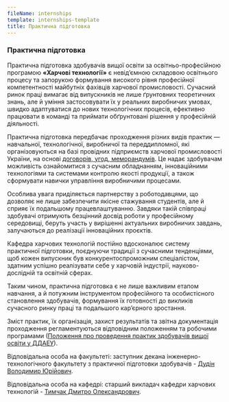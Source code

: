 ```yaml
---
fileName: internships
template: internships-template
title: Практична підготовка
---
```

### Практична підготовка

Практична підготовка здобувачів вищої освіти за освітньо-професійною програмою **«Харчові технології»** є невід’ємною складовою освітнього процесу та запорукою формування високого рівня професійної компетентності майбутніх фахівців харчової промисловості. Сучасний ринок праці вимагає від випускників не лише ґрунтовних теоретичних знань, але й уміння застосовувати їх у реальних виробничих умовах, швидко адаптуватися до нових технологічних процесів, ефективно працювати в команді та приймати обґрунтовані рішення у професійній діяльності.

Практична підготовка передбачає проходження різних видів практик — навчальної, технологічної, виробничої та переддипломної, які організовуються на базі провідних підприємств харчової промисловості України, на основі [договорів, угод, меморандумів](http://kht.dsau.dp.ua/index.php/spivpratsia). Це надає здобувачам можливість ознайомитися з сучасним обладнанням, інноваційними технологіями та системами контролю якості продукції, а також сформувати навички управління виробничими процесами.

Особлива увага приділяється партнерству з роботодавцями, що дозволяє не лише забезпечити якісне стажування студентів, але й сприяє їх подальшому працевлаштуванню. Завдяки такій співпраці здобувачі отримують безцінний досвід роботи у професійному середовищі, беруть участь у вирішенні актуальних виробничих завдань, залучаються до реалізації інноваційних проєктів.

Кафедра харчових технологій постійно вдосконалює систему практичної підготовки, поєднуючи традиції з сучасними тенденціями, щоб кожен випускник був конкурентоспроможним спеціалістом, здатним успішно реалізувати себе у харчовій індустрії, науково-дослідній та освітній сферах.

Таким чином, практична підготовка є не лише важливим етапом навчання, а й потужним інструментом професійного та особистісного становлення здобувачів, формування їх готовності до викликів сучасного ринку праці та подальшого кар’єрного зростання.

Зміст практик, їх організація, захист результатів та звітна документація проходження регламентуються відповідним положенням та робочими програмами ([Положення про проведення практик здобувачів вищої освіти у ДДАЕУ](https://drive.google.com/file/d/1pc-GR6VkXw-gbWgiCEYGtHDajf74jHwT/view?usp=sharing)).

Відповідальна особа на факультеті: заступник декана інженерно-технологічного факультету з практичної підготовки здобувачів - [Дудін Володимир Юрійович](https://www.dsau.dp.ua/ua/page/fakultet-mehanzac-slskogo-gospodarstva.html).

Відповідальна особа на кафедрі: старший викладач кафедри харчових технологій - [Тимчак Дмитро Олександрович](https://www.dsau.dp.ua/ua/page/kafedra_harchovyh_tehnologiy.html).